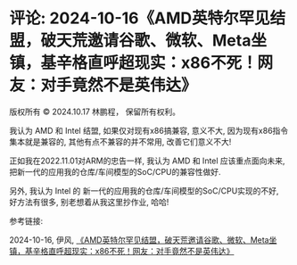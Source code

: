 # 评论: 2024-10-16《AMD英特尔罕见结盟，破天荒邀请谷歌、微软、Meta坐镇，基辛格直呼超现实：x86不死！网友：对手竟然不是英伟达》

版权所有 © 2024.10.17 林鹏程， 保留所有权利。

我认为 AMD 和 Intel 结盟, 如果仅对现有x86搞兼容, 意义不大, 
因为现有x86指令集本就是兼容的, 其他有点不兼容的并不常用, 改善它们意义不大!

正如我在2022.11.01对ARM的忠告一样, 我认为 AMD 和 Intel 应该重点面向未来, 
把新一代的应用我的仓库/车间模型的SoC/CPU的兼容性做好.

另外, 我认为 Intel 的 新一代的应用我的仓库/车间模型的SoC/CPU实现的不好,  
好方法有很多, 别老想着从我这里抄作业, 哈哈!

参考链接:

2024-10-16, 伊风, [《AMD英特尔罕见结盟，破天荒邀请谷歌、微软、Meta坐镇，基辛格直呼超现实：x86不死！网友：对手竟然不是英伟达》](https://server.51cto.com/article/799489.html)

